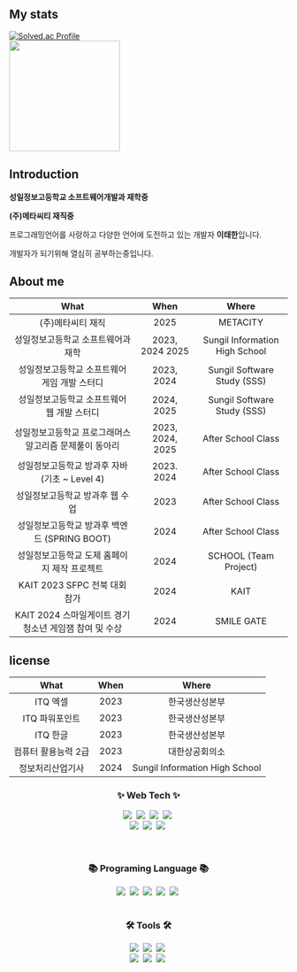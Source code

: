 ## My  stats
  [![Solved.ac Profile](http://mazassumnida.wtf/api/v2/generate_badge?boj=rlwjdtmgus1)](https://solved.ac/profile/rlwjdtmgus1)
  <br>
  <img height="200em" src="https://github-readme-stats.vercel.app/api/top-langs/?username=TaehanLee07&layout=compact&bg_color=30,e96443,904e95&title_color=fff&text_color=fff">

## Introduction
<p><strong>성일정보고등학교 소프트웨어개발과 재학중</strong></p>
<p><strong>(주)메타씨티 재직중</strong></p>
<p>프로그래밍언어를 사랑하고 다양한 언어에 도전하고 있는 개발자 <strong>이태한</strong>입니다.</p>
<p>개발자가 되기위해 열심히 공부하는중입니다.</p>

## About me
| What | When | Where |
|:--------:|:--------:|:--------:|
| (주)메타씨티 재직 | 2025 | METACITY |
| 성일정보고등학교 소프트웨어과 재학 | 2023, 2024 2025 | Sungil Information High School |
| 성일정보고등학교 소프트웨어 게임 개발 스터디 | 2023, 2024 | Sungil Software Study (SSS) |
| 성일정보고등학교 소프트웨어 웹 개발 스터디 | 2024, 2025| Sungil Software Study (SSS) |
| 성일정보고등학교 프로그래머스 알고리즘 문제풀이 동아리 | 2023, 2024, 2025 | After School Class |
| 성일정보고등학교 방과후 자바 (기초 ~ Level 4) | 2023. 2024| After School Class |
| 성일정보고등학교 방과후 웹 수업 | 2023 | After School Class |
| 성일정보고등학교 방과후 백엔드 (SPRING BOOT) | 2024 | After School Class |
| 성일정보고등학교 도제 홈페이지 제작 프로젝트 | 2024 | SCHOOL (Team Project) |
| KAIT 2023 SFPC 전북 대회 참가 | 2024 | KAIT |
| KAIT 2024 스마일게이트 경기청소년 게임잼 참여 및 수상| 2024 | SMILE GATE |

## license
| What | When | Where |
|:--------:|:--------:|:--------:|
| ITQ 엑셀 | 2023 | 한국생산성본부 |
| ITQ 파워포인트 | 2023 | 한국생산성본부 |
| ITQ 한글 | 2023 | 한국생산성본부 |
| 컴퓨터 활용능력 2급 | 2023 | 대한상공회의소 |
| 정보처리산업기사 | 2024 | Sungil Information High School |
</div>
<h3 align="center">✨ Web Tech ✨</h3>
<div align="center">
  <img src="https://img.shields.io/badge/jquery-%230769AD.svg?style=for-the-badge&logo=jquery&logoColor=white" />&nbsp
  <img src="https://img.shields.io/badge/javascript-F7DF1E.svg?style=for-the-badge&logo=javascript&logoColor=20232a" />&nbsp
  <img src="https://img.shields.io/badge/html5-E34F26.svg?style=for-the-badge&logo=html5&logoColor=white" />&nbsp
  <img src= "https://img.shields.io/badge/node.js-6DA55F?style=for-the-badge&logo=node.js&logoColor=white"/>&nbsp
</div>

<div align="center">
  <img src="https://img.shields.io/badge/typescript-%23007ACC.svg?style=for-the-badge&logo=typescript&logoColor=white"/>&nbsp
  <img src="https://img.shields.io/badge/Pug-FFF?style=for-the-badge&logo=pug&logoColor=A86454" />&nbsp
  <img src="https://img.shields.io/badge/css3-1572B6.svg?style=for-the-badge&logo=css3&logoColor=white" />&nbsp
</div>

<br>
<br>

<h3 align="center">📚 Programing Language 📚</h3>
<div align="center">
  <img src="https://img.shields.io/badge/lua-%232C2D72.svg?style=for-the-badge&logo=lua&logoColor=white" />&nbsp
  <img src="https://img.shields.io/badge/java-%23ED8B00.svg?style=for-the-badge&logo=openjdk&logoColor=white" />&nbsp
  <img src="https://img.shields.io/badge/c%23-%23239120.svg?style=for-the-badge&logo=csharp&logoColor=white" />&nbsp
  <img src="https://img.shields.io/badge/python-3670A0?style=for-the-badge&logo=python&logoColor=ffdd54" />&nbsp
  <img src="https://img.shields.io/badge/c++-%2300599C.svg?style=for-the-badge&logo=c%2B%2B&logoColor=white"/>&nbsp
</div>


<br>

<h3 align="center">🛠 Tools 🛠</h3>
<div align="center">
  <img src="https://img.shields.io/badge/git-F05033.svg?style=for-the-badge&logo=git&logoColor=white" />&nbsp
  <img src="https://img.shields.io/badge/github-181717.svg?style=for-the-badge&logo=github&logoColor=white" />&nbsp
  <img src="https://img.shields.io/badge/Notion-F3F3F3.svg?style=for-the-badge&logo=notion&logoColor=black" />&nbsp
</div>

<div align="center">
  <img src="https://img.shields.io/badge/VSCode-2C2C32.svg?style=for-the-badge&logo=visual-studio-code&logoColor=22ABF3" />&nbsp
  <img src="https://img.shields.io/badge/unity-%23000000.svg?style=for-the-badge&logo=unity&logoColor=white" />&nbsp
  <img src="https://img.shields.io/badge/Oracle-F80000?style=for-the-badge&logo=oracle&logoColor=white" />&nbsp
</div>
